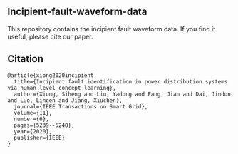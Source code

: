 ## Incipient-fault-waveform-data
This repository contains the incipient fault waveform data. If you find it useful, please cite our paper.

## Citation
```
@article{xiong2020incipient,
  title={Incipient fault identification in power distribution systems via human-level concept learning},
  author={Xiong, Siheng and Liu, Yadong and Fang, Jian and Dai, Jindun and Luo, Lingen and Jiang, Xiuchen},
  journal={IEEE Transactions on Smart Grid},
  volume={11},
  number={6},
  pages={5239--5248},
  year={2020},
  publisher={IEEE}
}
```
